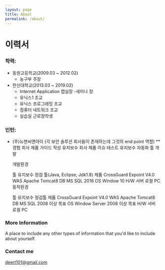 ```yaml
---
layout: page
title: About
permalink: /about/
---
```


이력서
=====

 ### 학력:
  - 동원고등학교(2009.03 ~ 2012.02)
    - 농구부 주장
  - 한신대학교(2013.03 ~ 2019.02)
    - Internet Application 랩실장
      -세미나 장
    - 유닉스1 조교
    - 유닉스 프로그래밍 조교
    - 컴퓨터 네트워크 조교
    - 실습실 근로장학생
### 인턴:
  - (주)뉴젠씨앤아이 
    (각 보안 솔루션 회사들이 존재하는데 그것의 end point 역할)
    ** 경험
      회사 제품 가이드 작성
      유지보수
      회사 제품 이슈 테스트
      유지보수 자동화 툴 개발
       	
      개발환경	 
    >
      툴	유지보수 정검 툴(Java, Eclipse, Jdk1.8)
      제품	CrossGuard Expoint V4.0
      WAS	Apache Tomcat8
      DB	MS SQL 2016
      OS	Window 10
      H/W	서버 로컬 PC
      동작환경	

      툴	유지보수 정검툴
      제품	CrossGuard Expoint V4.0
      WAS	Apache Tomcat8
      DB	MS SQL 2008 이상 목표
      OS	Window Server 2008 이상 목표
      H/W	서버 로컬 PC

### More Information

A place to include any other types of information that you'd like to include about yourself.

### Contact me

[deert101@gmail.com](mailto:email@domain.com)
